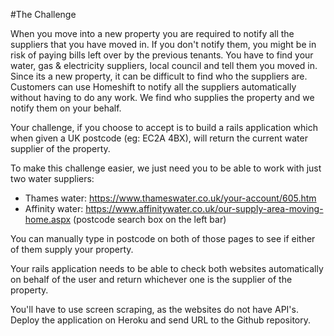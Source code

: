 #The Challenge

When you move into a new property you are required to notify all the suppliers that you have moved in. If you don't notify them, you might be in risk of paying bills left over by the previous tenants. You have to find your water, gas & electricity suppliers, local council and tell them you moved in. Since its a new property, it can be difficult to find who the suppliers are. Customers can use Homeshift to notify all the suppliers automatically without having to do any work. We find who supplies the property and we notify them on your behalf.

Your challenge, if you choose to accept is to build a rails application which when given a UK postcode (eg: EC2A 4BX), will return the current water supplier of the property.

To make this challenge easier, we just need you to be able to work with just two water suppliers:

* Thames water: https://www.thameswater.co.uk/your-account/605.htm
* Affinity water: https://www.affinitywater.co.uk/our-supply-area-moving-home.aspx (postcode search box on the left bar)

You can manually type in postcode on both of those pages to see if either of them supply your property.

Your rails application needs to be able to check both websites automatically on behalf of the user and return whichever one is the supplier of the property.

You'll have to use screen scraping, as the websites do not have API's. Deploy the application on Heroku and send URL to the Github repository.

